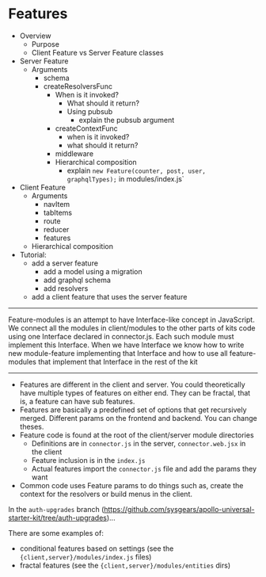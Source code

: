 # Features


- Overview
   - Purpose
   - Client Feature vs Server Feature classes
- Server Feature
   - Arguments
     - schema
     - createResolversFunc
         - When is it invoked?
             - What should it return?
             - Using pubsub
                 - explain the pubsub argument
         - createContextFunc
             - when is it invoked?
             - what should it return?
         - middleware
       - Hierarchical composition
           - explain `new Feature(counter, post, user, graphqlTypes);` in modules/index.js`
- Client Feature
   - Arguments
      - navItem
      - tabItems
      - route
      - reducer
      - features
   - Hierarchical composition
- Tutorial:
    - add a server feature
         - add a model using a migration
         - add graphql schema
         - add resolvers
    - add a client feature that uses the server feature


---

Feature-modules is an attempt to have Interface-like concept in JavaScript.
We connect all the modules in client/modules to the other parts of kits code
using one Interface declared in connector.js.
Each such module must implement this Interface.
When we have Interface we know how to write new module-feature implementing that Interface
and how to use all feature-modules that implement that Interface in the rest of the kit


---


- Features are different in the client and server. You could theoretically have multiple types of features on either end. They can be fractal, that is, a feature can have sub features.
- Features are basically a predefined set of options that get recursively merged. Different params on the frontend and backend. You can change theses.
- Feature code is found at the root of the client/server module directories
  - Definitions are in `connector.js` in the server, `connector.web.jsx` in the client
  - Feature inclusion is in the `index.js`
  - Actual features import the `connector.js` file and add the params they want
- Common code uses Feature params to do things such as, create the context for the resolvers or build menus in the client.

In the `auth-upgrades` branch (https://github.com/sysgears/apollo-universal-starter-kit/tree/auth-upgrades)...

There are some examples of:
 - conditional features based on settings (see the `{client,server}/modules/index.js` files)
 - fractal features (see the `{client,server}/modules/entities` dirs)
